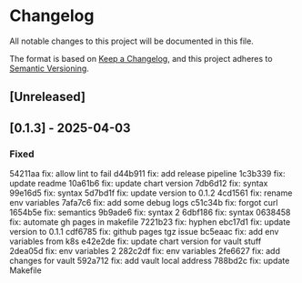 # Changelog

All notable changes to this project will be documented in this file.

The format is based on [Keep a Changelog](https://keepachangelog.com/en/1.0.0/),
and this project adheres to [Semantic Versioning](https://semver.org/spec/v2.0.0.html).

## [Unreleased]

## [0.1.3] - 2025-04-03


### Fixed
54211aa fix: allow lint to fail
d44b911 fix: add release pipeline
1c3b339 fix: update readme
10a61b6 fix: update chart version
7db6d12 fix: syntax
99e16d5 fix: syntax
5d7bd1f fix: update version to 0.1.2
4cd1561 fix: rename env variables
7afa7c6 fix: add some debug logs
c51c34b fix: forgot curl
1654b5e fix: semantics
9b9ade6 fix: syntax 2
6dbf186 fix: syntax
0638458 fix: automate gh pages in makefile
7221b23 fix: hyphen
ebc17d1 fix: update version to 0.1.1
cdf6785 fix: github pages tgz issue
bc5eaac fix: add env variables from k8s
e42e2de fix: update chart version for vault stuff
2dea05d fix: env variables 2
282c2df fix: env variables
2fe6627 fix: add changes for vault
592a712 fix: add vault local address
788bd2c fix: update Makefile

